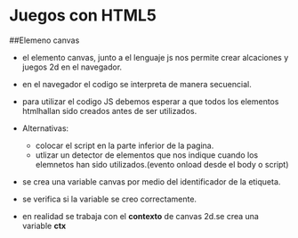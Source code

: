 # Juegos con HTML5


##Elemeno canvas 
- el elemento canvas, junto a el lenguaje js nos permite crear alcaciones y juegos 2d en el navegador.
- en el navegador el codigo se interpreta de manera secuencial.
- para utilizar el codigo JS debemos esperar a que todos los elementos htmlhallan sido creados antes de ser utilizados.
- Alternativas:
    - colocar el script en la parte inferior de la pagina.
    - utlizar un detector de elementos que nos indique cuando los elemnetos han sido utilizados.(evento onload desde el body o script)

- se crea una variable canvas por medio del identificador de la etiqueta.
- se verifica si la variable se creo correctamente.
- en realidad se trabaja con el **contexto** de canvas 2d.se crea una variable **ctx**


